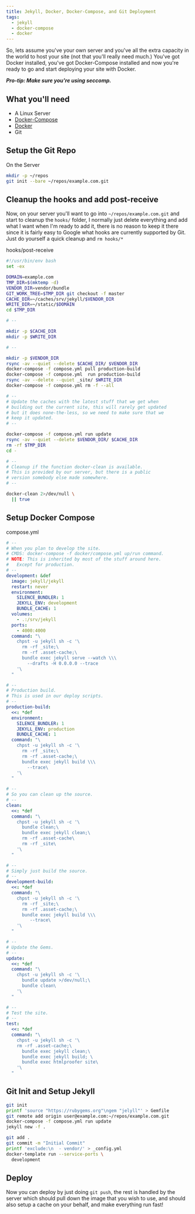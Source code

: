 ```yaml
---
title: Jekyll, Docker, Docker-Compose, and Git Deployment
tags:
  - jekyll
  - docker-compose
  - docker
---
```


So, lets assume you've your own server and you've all the extra capacity in
the world to host your site (not that you'll really need much.)  You've got
Docker installed, you've got Docker-Compose installed and now you're ready
to go and start deploying your site with Docker.

***Pro-tip: Make sure you're using seccomp.***

## What you'll need

* A Linux Server
* [Docker-Compose](https://github.com/docker/compose)
* [Docker](https://www.docker.com/products/overview)
* Git

## Setup the Git Repo

<p class="code-file">
  On the Server
</p>

```bash
mkdir -p ~/repos
git init --bare ~/repos/example.com.git
```

## Cleanup the hooks and add post-receive

Now, on your server you'll want to go into `~/repos/example.com.git` and start
to cleanup the `hooks/` folder, I normally just delete everything and add what
I want when I'm ready to add it, there is no reason to keep it there since it
is fairly easy to Google what hooks are currently supported by Git.  Just
do yourself a quick cleanup and `rm hooks/*`

<p class="code-file">
  hooks/post-receive
</p>

```bash
#!/usr/bin/env bash
set -ex

DOMAIN=example.com
TMP_DIR=$(mktemp -d)
VENDOR_DIR=vendor/bundle
GIT_WORK_TREE=$TMP_DIR git checkout -f master
CACHE_DIR=~/caches/srv/jekyll/$VENDOR_DIR
WRITE_DIR=~/static/$DOMAIN
cd $TMP_DIR

# --

mkdir -p $CACHE_DIR
mkdir -p $WRITE_DIR

# --

mkdir -p $VENDOR_DIR
rsync -av --quiet --delete $CACHE_DIR/ $VENDOR_DIR
docker-compose -f compose.yml pull production-build
docker-compose -f compose.yml  run production-build
rsync -av --delete --quiet _site/ $WRITE_DIR
docker-compose -f compose.yml rm -f --all

# --
# Update the caches with the latest stuff that we get when
# building out the current site, this will rarely get updated
# but it does none-the-less, so we need to make sure that we
# keep it updated.
# --

docker-compose -f compose.yml run update
rsync -av --quiet --delete $VENDOR_DIR/ $CACHE_DIR
rm -rf $TMP_DIR
cd -

# --
# Cleanup if the function docker-clean is available.
# This is provided by our server, but there is a public
# version somebody else made somewhere.
# --

docker-clean 2>/dev/null \
  || true
```

## Setup Docker Compose

<p class="code-file">
  compose.yml
</p>

```yml
# --
# When you plan to develop the site.
# CMDS: docker-compose -f docker/compose.yml up/run command.
# NOTE: This is inherited by most of the stuff around here.
#   Except for production.
# --
development: &def
  image: jekyll/jekyll
  restart: never
  environment:
    SILENCE_BUNDLER: 1
    JEKYLL_ENV: development
    BUNDLE_CACHE: 1
  volumes:
    - .:/srv/jekyll
  ports:
    - 4000:4000
  command: "\
    chpst -u jekyll sh -c '\
      rm -rf _site;\
      rm -rf .asset-cache;\
      bundle exec jekyll serve --watch \\\
        --drafts -H 0.0.0.0 --trace
    '\
  "

# --
# Production build.
# This is used in our deploy scripts.
# --
production-build:
  <<: *def
  environment:
    SILENCE_BUNDLER: 1
    JEKYLL_ENV: production
    BUNDLE_CACHE: 1
  command: "\
    chpst -u jekyll sh -c '\
      rm -rf _site;\
      rm -rf .asset-cache;\
      bundle exec jekyll build \\\
        --trace\
    '\
  "

# --
# So you can clean up the source.
# --
clean:
  <<: *def
  command: "\
    chpst -u jekyll sh -c '\
      bundle clean;\
      bundle exec jekyll clean;\
      rm -rf .asset-cache\
      rm -rf _site\
    '\
  "

# --
# Simply just build the source.
# --
development-build:
  <<: *def
  command: "\
    chpst -u jekyll sh -c '\
      rm -rf _site;\
      rm -rf .asset-cache;\
      bundle exec jekyll build \\\
         --trace\
    '\
  "

# --
# Update the Gems.
# --
update:
  <<: *def
  command: "\
    chpst -u jekyll sh -c '\
      bundle update >/dev/null;\
      bundle clean\
    '\
  "

# --
# Test the site.
# --
test:
  <<: *def
  command: "\
    chpst -u jekyll sh -c '\
    rm -rf .asset-cache;\
      bundle exec jekyll clean;\
      bundle exec jekyll build; \
      bundle exec htmlproofer site\
    '\
  "
```

## Git Init and Setup Jekyll

```sh
git init
printf 'source "https://rubygems.org"\ngem "jelyll"' > Gemfile
git remote add origin user@example.com:~/repos/example.com.git
docker-compose -f compose.yml run update
jekyll new -f .

git add .
git commit -m "Initial Commit"
printf 'exclude:\n  - vendor/' > _config.yml
docker-template run --service-ports \
  development
```

## Deploy

Now you can deploy by just doing `git push`, the rest is handled by the server
which should pull down the image that you wish to use, and should also setup a
cache on your behalf, and make everything run fast!
